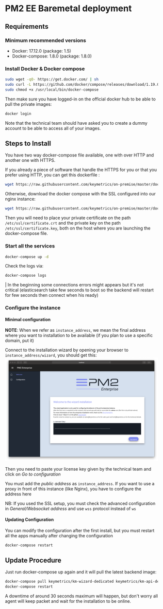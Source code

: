 # PM2 EE Baremetal deployment

## Requirements

### Minimum recommended versions

- Docker: 17.12.0 (package: 1.5)
- Docker-compose: 1.8.0 (package: 1.8.0)

### Install Docker & Docker compose

```bash
sudo wget -qO- https://get.docker.com/ | sh
sudo curl -L https://github.com/docker/compose/releases/download/1.19.0/docker-compose-`uname -s`-`uname -m` -o /usr/local/bin/docker-compose
sudo chmod +x /usr/local/bin/docker-compose
```

Then make sure you have logged-in on the official docker hub to be able to pull the private images:

```bash
docker login
```

Note that the technical team should have asked you to create a dummy account to be able to access all of your images.

## Steps to Install

You have two way docker-compose file available, one with over HTTP and another one with HTTPS.

If you already a piece of software that handle the HTTPS for you or that you prefer using HTTP, you can get this dockerfile :
```bash
wget https://raw.githubusercontent.com/keymetrics/on-premise/master/docker/docker-compose.yml
```

Otherwise, download the docker compose with the SSL configured into our nginx instance:
```bash
wget https://raw.githubusercontent.com/keymetrics/on-premise/master/docker/docker-compose.ssl.yml && mv docker-compose.ssl.yml docker-compose.yml
```

Then you will need to place your private certificate on the path `/etc/ssl/certificate.crt` and the private key on the path `/etc/ssl/certificate.key`, both on the host where you are launching the docker-compose file.

###

### Start all the services

```bash
docker-compose up -d
```

Check the logs via:

```bash
docker-compose logs
```

| In the beginning some connections errors might appears but it's not critical (elasticsearch take few seconds to boot so the backend will restart for few seconds then connect when his ready)

### Configure the instance

#### Minimal configuration

**NOTE**: When we refer as `instance_address`, we mean the final address where you want to installation to be available (if you plan to use a specific domain, put it)

Connect to the installation wizard by opening your browser to `instance_address/wizard`, you should get this:
![wizard preview on localhost/wizard](assets/wizard-interface.png)

Then you need to paste your license key given by the technical team and click on *Go to configuration*

You must add the *public address* as `instance_address`. If you want to use a proxy in front of this instance (like Nginx), you have to configure the address here

NB: If you used the SSL setup, you must check the advanced configuration in *General/Websocket address* and use `wss` protocol instead of `ws`

#### Updating Configuration

You can modify the configuration after the first install, but you must restart all the apps manually after changing the configuration

```bash
docker-compose restart
```

## Update Procedure

Just run docker-compose up again and it will pull the latest backend image:

```bash
docker-compose pull keymetrics/km-wizard-dedicated keymetrics/km-api-dedicated keymetrics/noex-enterprise
docker-compose restart
```

A downtime of around 30 seconds maximum will happen, but don't worry all agent will keep packet and wait for the installation to be online.
